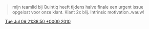 > mijn teamlid bij Quintiq heeft tijdens halve finale een urgent issue opgelost voor onze klant\. Klant 2x blij\. Intrinsic motivation\.\.wauw\!

<img src="../../media/tweet.ico" width="12" /> [Tue Jul 06 21:38:50 +0000 2010](https://twitter.com/DromerDenker/status/17898065970)